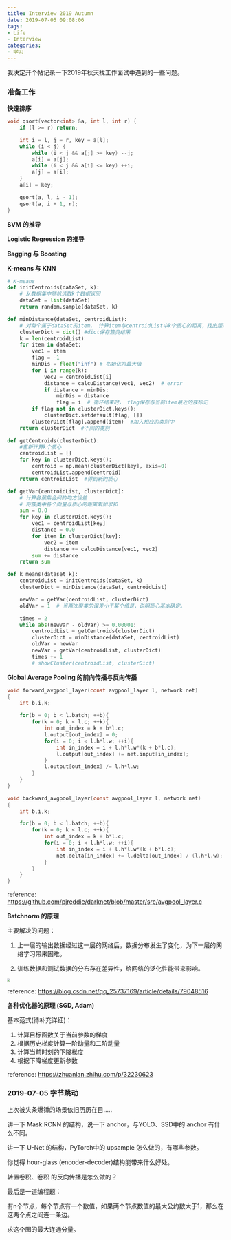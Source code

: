 ```yaml
---
title: Interview 2019 Autumn
date: 2019-07-05 09:08:06
tags: 
- Life
- Interview
categories:
- 学习
---
```




我决定开个帖记录一下2019年秋天找工作面试中遇到的一些问题。

<!-- more -->



### 准备工作

**快速排序**

```c++
void qsort(vector<int> &a, int l, int r) {
    if (l >= r) return;

    int i = l, j = r, key = a[l];
    while (i < j) {
        while (i < j && a[j] >= key) --j;
        a[i] = a[j];
        while (i < j && a[i] <= key) ++i;
        a[j] = a[i];
    }
    a[i] = key;

    qsort(a, l, i - 1);
    qsort(a, i + 1, r);
}
```



**SVM 的推导**



**Logistic Regression 的推导**



**Bagging 与 Boosting**



**K-means 与 KNN**

```python
# K-means
def initCentroids(dataSet, k):
    # 从数据集中随机选取k个数据返回
    dataSet = list(dataSet)
    return random.sample(dataSet, k)

def minDistance(dataSet, centroidList):
    # 对每个属于dataSet的item， 计算item与centroidList中k个质心的距离，找出距离最小的，并将item加入相应的簇类中
    clusterDict = dict() #dict保存簇类结果
    k = len(centroidList)
    for item in dataSet:
        vec1 = item
        flag = -1
        minDis = float("inf") # 初始化为最大值
        for i in range(k):
            vec2 = centroidList[i]
            distance = calcuDistance(vec1, vec2)  # error
            if distance < minDis:
                minDis = distance
                flag = i  # 循环结束时， flag保存与当前item最近的蔟标记
        if flag not in clusterDict.keys():
            clusterDict.setdefault(flag, [])
        clusterDict[flag].append(item)  #加入相应的类别中
    return clusterDict  #不同的类别

def getCentroids(clusterDict):
    #重新计算k个质心
    centroidList = []
    for key in clusterDict.keys():
        centroid = np.mean(clusterDict[key], axis=0)
        centroidList.append(centroid)
    return centroidList  #得到新的质心

def getVar(centroidList, clusterDict):
    # 计算各蔟集合间的均方误差
    # 将蔟类中各个向量与质心的距离累加求和
    sum = 0.0
    for key in clusterDict.keys():
        vec1 = centroidList[key]
        distance = 0.0
        for item in clusterDict[key]:
            vec2 = item
            distance += calcuDistance(vec1, vec2)
        sum += distance
    return sum

def k_means(dataset k):
    centroidList = initCentroids(dataSet, k)
    clusterDict = minDistance(dataSet, centroidList)

    newVar = getVar(centroidList, clusterDict)
    oldVar = 1  # 当两次聚类的误差小于某个值是，说明质心基本确定。

    times = 2
    while abs(newVar - oldVar) >= 0.00001:
        centroidList = getCentroids(clusterDict)
        clusterDict = minDistance(dataSet, centroidList)
        oldVar = newVar
        newVar = getVar(centroidList, clusterDict)
        times += 1
        # showCluster(centroidList, clusterDict)
```



**Global Average Pooling 的前向传播与反向传播**

```c
void forward_avgpool_layer(const avgpool_layer l, network net)
{
    int b,i,k;

    for(b = 0; b < l.batch; ++b){
        for(k = 0; k < l.c; ++k){
            int out_index = k + b*l.c;
            l.output[out_index] = 0;
            for(i = 0; i < l.h*l.w; ++i){
                int in_index = i + l.h*l.w*(k + b*l.c);
                l.output[out_index] += net.input[in_index];
            }
            l.output[out_index] /= l.h*l.w;
        }
    }
}

void backward_avgpool_layer(const avgpool_layer l, network net)
{
    int b,i,k;

    for(b = 0; b < l.batch; ++b){
        for(k = 0; k < l.c; ++k){
            int out_index = k + b*l.c;
            for(i = 0; i < l.h*l.w; ++i){
                int in_index = i + l.h*l.w*(k + b*l.c);
                net.delta[in_index] += l.delta[out_index] / (l.h*l.w);
            }
        }
    }
}
```

reference: <https://github.com/pjreddie/darknet/blob/master/src/avgpool_layer.c>



**Batchnorm 的原理**

主要解决的问题： 

1. 上一层的输出数据经过这一层的网络后，数据分布发生了变化，为下一层的网络学习带来困难。

2. 训练数据和测试数据的分布存在差异性，给网络的泛化性能带来影响。

<img src="batchnorm.png" style="zoom:40%" />

reference: <https://blog.csdn.net/qq_25737169/article/details/79048516>



**各种优化器的原理 (SGD, Adam)**

基本范式(待补充详细)：

1. 计算目标函数关于当前参数的梯度
2. 根据历史梯度计算一阶动量和二阶动量
3. 计算当前时刻的下降梯度
4. 根据下降梯度更新参数

reference: <https://zhuanlan.zhihu.com/p/32230623>



### 2019-07-05 字节跳动

上次被头条爆锤的场景依旧历历在目…..



讲一下 Mask RCNN 的结构，说一下 anchor，与YOLO、SSD中的 anchor 有什么不同。

讲一下 U-Net 的结构，PyTorch中的 upsample 怎么做的，有哪些参数。

你觉得 hour-glass (encoder-decoder)结构能带来什么好处。

转置卷积、卷积 的反向传播是怎么做的？



最后是一道编程题：

有n个节点，每个节点有一个数值，如果两个节点数值的最大公约数大于1，那么在这两个点之间连一条边。

求这个图的最大连通分量。